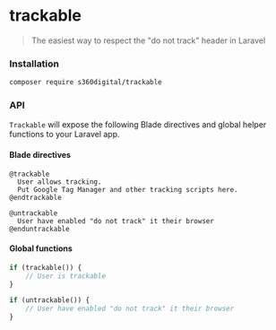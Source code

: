 # trackable

> The easiest way to respect the "do not track" header in Laravel

### Installation
```bash
composer require s360digital/trackable
```

### API
`Trackable` will expose the following Blade directives and global helper functions to your Laravel app.

#### Blade directives
```blade
@trackable
  User allows tracking.
  Put Google Tag Manager and other tracking scripts here.
@endtrackable

@untrackable
  User have enabled "do not track" it their browser
@enduntrackable
```

#### Global functions
```php
if (trackable()) {
    // User is trackable
}

if (untrackable()) {
    // User have enabled "do not track" it their browser
}
```